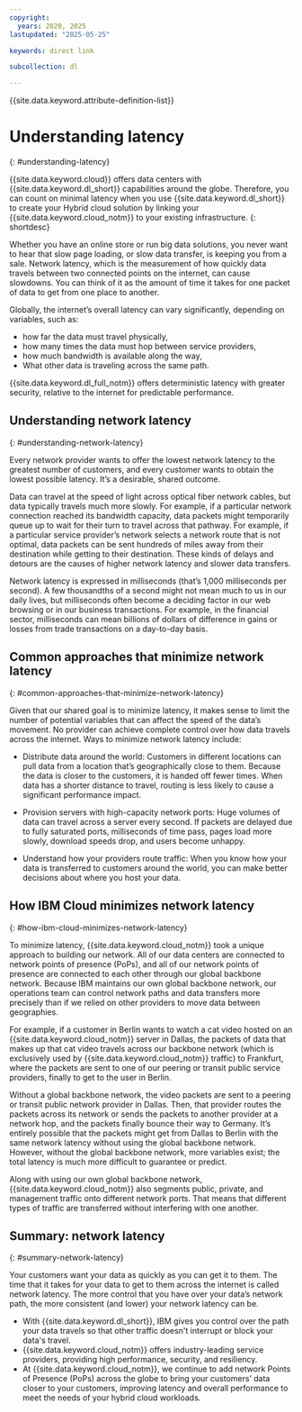 ```yaml
---
copyright:
  years: 2020, 2025
lastupdated: "2025-05-25"

keywords: direct link

subcollection: dl

---
```


{{site.data.keyword.attribute-definition-list}}

# Understanding latency
{: #understanding-latency}

{{site.data.keyword.cloud}} offers data centers with {{site.data.keyword.dl_short}} capabilities around the globe. Therefore, you can count on minimal latency when you use {{site.data.keyword.dl_short}} to create your Hybrid cloud solution by linking your {{site.data.keyword.cloud_notm}} to your existing infrastructure.
{: shortdesc}

Whether you have an online store or run big data solutions, you never want to hear that slow page loading, or slow data transfer, is keeping you from a sale. Network latency, which is the measurement of how quickly data travels between two connected points on the internet, can cause slowdowns. You can think of it as the amount of time it takes for one packet of data to get from one place to another. 

Globally, the internet’s overall latency can vary significantly, depending on variables, such as:

* how far the data must travel physically,
* how many times the data must hop between service providers,
* how much bandwidth is available along the way,
* What other data is traveling across the same path. 

{{site.data.keyword.dl_full_notm}} offers deterministic latency with greater security, relative to the internet for predictable performance.

## Understanding network latency
{: #understanding-network-latency}

Every network provider wants to offer the lowest network latency to the greatest number of customers, and every customer wants to obtain the lowest possible latency. It’s a desirable, shared outcome.

Data can travel at the speed of light across optical fiber network cables, but data typically travels much more slowly. For example, if a particular network connection reached its bandwidth capacity, data packets might temporarily queue up to wait for their turn to travel across that pathway. For example, if a particular service provider’s network selects a network route that is not optimal, data packets can be sent hundreds of miles away from their destination while getting to their destination. These kinds of delays and detours are the causes of higher network latency and slower data transfers.

Network latency is expressed in milliseconds (that’s 1,000 milliseconds per second). A few thousandths of a second might not mean much to us in our daily lives, but milliseconds often become a deciding factor in our web browsing or in our business transactions. For example, in the financial sector, milliseconds can mean billions of dollars of difference in gains or losses from trade transactions on a day-to-day basis.

## Common approaches that minimize network latency
{: #common-approaches-that-minimize-network-latency}

Given that our shared goal is to minimize latency, it makes sense to limit the number of potential variables that can affect the speed of the data’s movement. No provider can achieve complete control over how data travels across the internet. Ways to minimize network latency include:

* Distribute data around the world: Customers in different locations can pull data from a location that’s geographically close to them. Because the data is closer to the customers, it is handed off fewer times. When data has a shorter distance to travel, routing is less likely to cause a significant performance impact.

* Provision servers with high-capacity network ports: Huge volumes of data can travel across a server every second. If packets are delayed due to fully saturated ports, milliseconds of time pass, pages load more slowly, download speeds drop, and users become unhappy.

* Understand how your providers route traffic: When you know how your data is transferred to customers around the world, you can make better decisions about where you host your data.

## How IBM Cloud minimizes network latency
{: #how-ibm-cloud-minimizes-network-latency}

To minimize latency, {{site.data.keyword.cloud_notm}} took a unique approach to building our network. All of our data centers are connected to network points of presence (PoPs), and all of our network points of presence are connected to each other through our global backbone network. Because IBM maintains our own global backbone network, our operations team can control network paths and data transfers more precisely than if we relied on other providers to move data between geographies.

For example, if a customer in Berlin wants to watch a cat video hosted on an {{site.data.keyword.cloud_notm}} server in Dallas, the packets of data that makes up that cat video travels across our backbone network (which is exclusively used by {{site.data.keyword.cloud_notm}} traffic) to Frankfurt, where the packets are sent to one of our peering or transit public service providers, finally to get to the user in Berlin. 

Without a global backbone network, the video packets are sent to a peering or transit public network provider in Dallas. Then, that provider routes the packets across its network or sends the packets to another provider at a network hop, and the packets finally bounce their way to Germany. It’s entirely possible that the packets might get from Dallas to Berlin with the same network latency without using the global backbone network. However, without the global backbone network, more variables exist; the total latency is much more difficult to guarantee or predict.

Along with using our own global backbone network, {{site.data.keyword.cloud_notm}} also segments public, private, and management traffic onto different network ports. That means that different types of traffic are transferred without interfering with one another.

## Summary: network latency
{: #summary-network-latency}

Your customers want your data as quickly as you can get it to them. The time that it takes for your data to get to them across the internet is called network latency. The more control that you have over your data’s network path, the more consistent (and lower) your network latency can be.

* With {{site.data.keyword.dl_short}}, IBM gives you control over the path your data travels so that other traffic doesn't interrupt or block your data's travel.
* {{site.data.keyword.cloud_notm}} offers industry-leading service providers, providing high performance, security, and resiliency.
* At {{site.data.keyword.cloud_notm}}, we continue to add network Points of Presence (PoPs) across the globe to bring your customers’ data closer to your customers, improving latency and overall performance to meet the needs of your hybrid cloud workloads.
